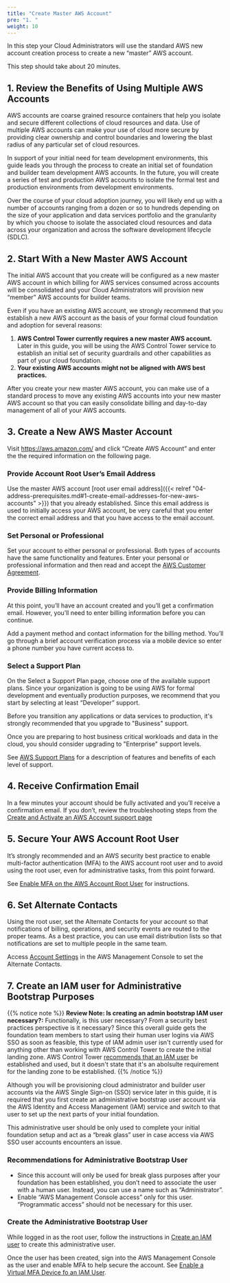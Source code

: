 ```yaml
---
title: "Create Master AWS Account"
pre: "1. "
weight: 10
---
```


In this step your Cloud Administrators will use the standard AWS new account creation process to create a new “master” AWS account. 

This step should take about 20 minutes.

## 1. Review the Benefits of Using Multiple AWS Accounts

AWS accounts are coarse grained resource containers that help you isolate and secure different collections of cloud resources and data. Use of multiple AWS accounts can make your use of cloud more secure by providing clear ownership and control boundaries and lowering the blast radius of any particular set of cloud resources. 

In support of your initial need for team development environments, this guide leads you through the process to create an initial set of foundation and builder team development AWS accounts.  In the future, you will create a series of test and production AWS accounts to isolate the formal test and production environments from development environments.

Over the course of your cloud adoption journey, you will likely end up with a number of accounts ranging from a dozen or so to hundreds depending on the size of your application and data services portfolio and the granularity by which you choose to isolate the associated cloud resources and data across your organization and across the software development lifecycle (SDLC).

## 2. Start With a New Master AWS Account

The initial AWS account that you create will be configured as a new master AWS account in which billing for AWS services consumed across accounts will be consolidated and your Cloud Administrators will provision new “member” AWS accounts for builder teams.

Even if you have an existing AWS account, we strongly recommend that you establish a new AWS account as the basis of your formal cloud foundation and adoption for several reasons:

1. **AWS Control Tower currently requires a new master AWS account.** Later in this guide, you will be using the AWS Control Tower service to establish an initial set of security guardrails and other capabilities as part of your cloud foundation.
2. **Your existing AWS accounts might not be aligned with AWS best practices.**

After you create your new master AWS account, you can make use of a standard process to move any existing AWS accounts into your new master AWS account so that you can easily consolidate billing and day-to-day management of all of your AWS accounts.

## 3. Create a New AWS Master Account

Visit https://aws.amazon.com/ and click “Create AWS Account” and enter the the required information on the following page.

### Provide Account Root User’s Email Address

Use the master AWS account [root user email address]({{< relref "04-address-prerequisites.md#1-create-email-addresses-for-new-aws-accounts" >}}) that you already established. Since this email address is used to initially access your AWS account, be very careful that you enter the correct email address and that you have access to the email account.

### Set Personal or Professional

Set your account to either personal or professional.  Both types of accounts have the same functionality and features.  Enter your personal or professional information and then read and accept the [AWS Customer Agreement](https://aws.amazon.com/agreement/).

### Provide Billing Information

At this point, you’ll have an account created and you’ll get a confirmation email.  However, you’ll need to enter billing information before you can continue.

Add a payment method and contact information for the billing method.  You’ll go through a brief account verification process via a mobile device so enter a phone number you have current access to.

### Select a Support Plan

On the Select a Support Plan page, choose one of the available support plans.  Since your organization is going to be using AWS for formal development and eventually production purposes, we recommend that you start by selecting at least “Developer” support. 

Before you transition any applications or data services to production, it's strongly recommended that you upgrade to "Business" support.  

Once you are preparing to host business critical workloads and data in the cloud, you should consider upgrading to "Enterprise" support levels. 

See [AWS Support Plans](https://aws.amazon.com/premiumsupport/plans/) for a description of features and benefits of each level of support.

## 4. Receive Confirmation Email

In a few minutes your account should be fully activated and you’ll receive a confirmation email.  If you don’t, review the troubleshooting steps from the [Create and Activate an AWS Account support page](https://aws.amazon.com/premiumsupport/knowledge-center/create-and-activate-aws-account/)

## 5. Secure Your AWS Account Root User

It’s strongly recommended and an AWS security best practice to enable multi-factor authentication (MFA) to the AWS account root user and to avoid using the root user, even for administrative tasks, from this point forward.

See [Enable MFA on the AWS Account Root User](https://docs.aws.amazon.com/IAM/latest/UserGuide/id_root-user.html#id_root-user_manage_mfa) for instructions.

## 6. Set Alternate Contacts

Using the root user, set the Alternate Contacts for your account so that notifications of billing, operations, and security events are routed to the proper teams.  As a best practice, you can use email distribution lists so that notifications are set to multiple people in the same team.

Access [Account  Settings](https://console.aws.amazon.com/billing/home?#/account) in the AWS Management Console to set the Alternate Contacts.

## 7. Create an IAM user for Administrative Bootstrap Purposes

{{% notice note %}}
**Review Note: Is creating an admin bootstrap IAM user necessary?:** Functionally, is this user necessary? From a security best practices perspective is it necessary? Since this overall guide gets the foundation team members to start using their human user logins via AWS SSO as soon as feasible, this type of IAM admin user isn't currently used for anything other than working with AWS Control Tower to create the initial landing zone. AWS Control Tower [recommends that an IAM user](https://docs.aws.amazon.com/controltower/latest/userguide/setting-up.html) be established and used, but it doesn't state that it's an abolsulte requirement for the landing zone to be established.
{{% /notice %}}

Although you will be provisioning cloud administrator and builder user accounts via the AWS Single Sign-on (SSO) service later in this guide, it is required that you first create an administrative bootstrap user account via the AWS Identity and Access Management (IAM) service and switch to that user to set up the next parts of your initial foundation.

This administrative user should be only used to complete your initial foundation setup and act as a “break glass” user in case access via AWS SSO user accounts encounters an issue.

### Recommendations for Administrative Bootstrap User

* Since this account will only be used for break glass purposes after your foundation has been established, you don’t need to associate the user with a human user. Instead, you can use a name such as “Administrator”.
* Enable “AWS Management Console access” only for this user. “Programmatic access” should not be necessary for this user.

### Create the Administrative Bootstrap User

While logged in as the root user, follow the instructions in [Create an IAM user](https://docs.aws.amazon.com/controltower/latest/userguide/setting-up.html#setting-up-iam) to create this administrative user.

Once the user has been created, sign into the AWS Management Console as the user and enable MFA to help secure the account. See [Enable a Virtual MFA Device fo an IAM User](https://docs.aws.amazon.com/IAM/latest/UserGuide/id_credentials_mfa_enable_virtual.html#enable-virt-mfa-for-iam-user).